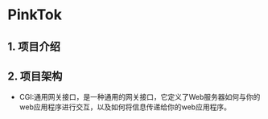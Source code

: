 # PinkTok
## 1. 项目介绍

## 2. 项目架构
* CGI:通用网关接口，是一种通用的网关接口，它定义了Web服务器如何与你的web应用程序进行交互，以及如何将信息传递给你的web应用程序。
